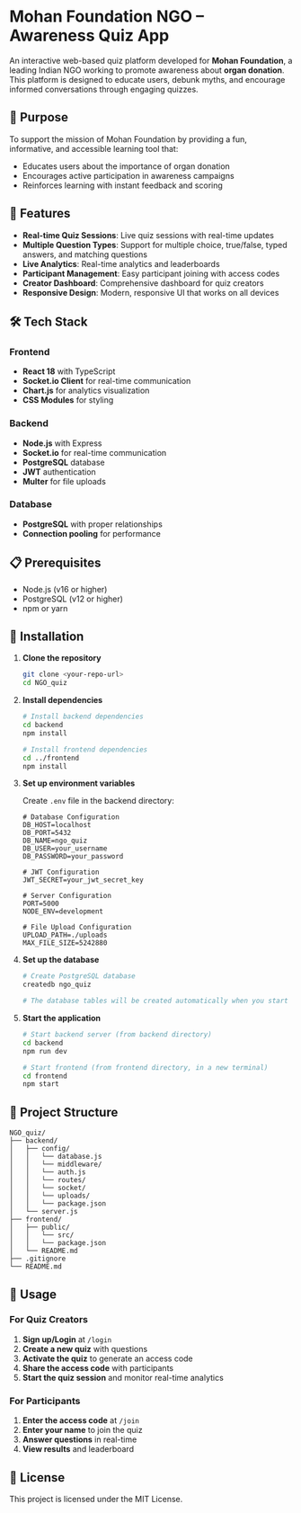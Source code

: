 # Mohan Foundation NGO – Awareness Quiz App

An interactive web-based quiz platform developed for **Mohan Foundation**, a leading Indian NGO working to promote awareness about **organ donation**. This platform is designed to educate users, debunk myths, and encourage informed conversations through engaging quizzes.


## 🎯 Purpose

To support the mission of Mohan Foundation by providing a fun, informative, and accessible learning tool that:
- Educates users about the importance of organ donation
- Encourages active participation in awareness campaigns
- Reinforces learning with instant feedback and scoring

## 🚀 Features

- **Real-time Quiz Sessions**: Live quiz sessions with real-time updates
- **Multiple Question Types**: Support for multiple choice, true/false, typed answers, and matching questions
- **Live Analytics**: Real-time analytics and leaderboards
- **Participant Management**: Easy participant joining with access codes
- **Creator Dashboard**: Comprehensive dashboard for quiz creators
- **Responsive Design**: Modern, responsive UI that works on all devices

## 🛠️ Tech Stack

### Frontend

- **React 18** with TypeScript
- **Socket.io Client** for real-time communication
- **Chart.js** for analytics visualization
- **CSS Modules** for styling

### Backend

- **Node.js** with Express
- **Socket.io** for real-time communication
- **PostgreSQL** database
- **JWT** authentication
- **Multer** for file uploads

### Database

- **PostgreSQL** with proper relationships
- **Connection pooling** for performance

## 📋 Prerequisites

- Node.js (v16 or higher)
- PostgreSQL (v12 or higher)
- npm or yarn

## 🚀 Installation

1. **Clone the repository**

   ```bash
   git clone <your-repo-url>
   cd NGO_quiz
   ```

2. **Install dependencies**

   ```bash
   # Install backend dependencies
   cd backend
   npm install

   # Install frontend dependencies
   cd ../frontend
   npm install
   ```

3. **Set up environment variables**

   Create `.env` file in the backend directory:

   ```env
   # Database Configuration
   DB_HOST=localhost
   DB_PORT=5432
   DB_NAME=ngo_quiz
   DB_USER=your_username
   DB_PASSWORD=your_password

   # JWT Configuration
   JWT_SECRET=your_jwt_secret_key

   # Server Configuration
   PORT=5000
   NODE_ENV=development

   # File Upload Configuration
   UPLOAD_PATH=./uploads
   MAX_FILE_SIZE=5242880
   ```

4. **Set up the database**

   ```bash
   # Create PostgreSQL database
   createdb ngo_quiz

   # The database tables will be created automatically when you start the server
   ```

5. **Start the application**

   ```bash
   # Start backend server (from backend directory)
   cd backend
   npm run dev

   # Start frontend (from frontend directory, in a new terminal)
   cd frontend
   npm start
   ```

## 📁 Project Structure

```
NGO_quiz/
├── backend/
│   ├── config/
│   │   └── database.js
│   │   └── middleware/
│   │   └── auth.js
│   │   └── routes/
│   │   └── socket/
│   │   └── uploads/
│   │   └── package.json
│   └── server.js
├── frontend/
│   ├── public/
│   │   └── src/
│   │   └── package.json
│   └── README.md
├── .gitignore
└── README.md
```

## 🎯 Usage

### For Quiz Creators

1. **Sign up/Login** at `/login`
2. **Create a new quiz** with questions
3. **Activate the quiz** to generate an access code
4. **Share the access code** with participants
5. **Start the quiz session** and monitor real-time analytics

### For Participants

1. **Enter the access code** at `/join`
2. **Enter your name** to join the quiz
3. **Answer questions** in real-time
4. **View results** and leaderboard

## 📝 License

This project is licensed under the MIT License.

